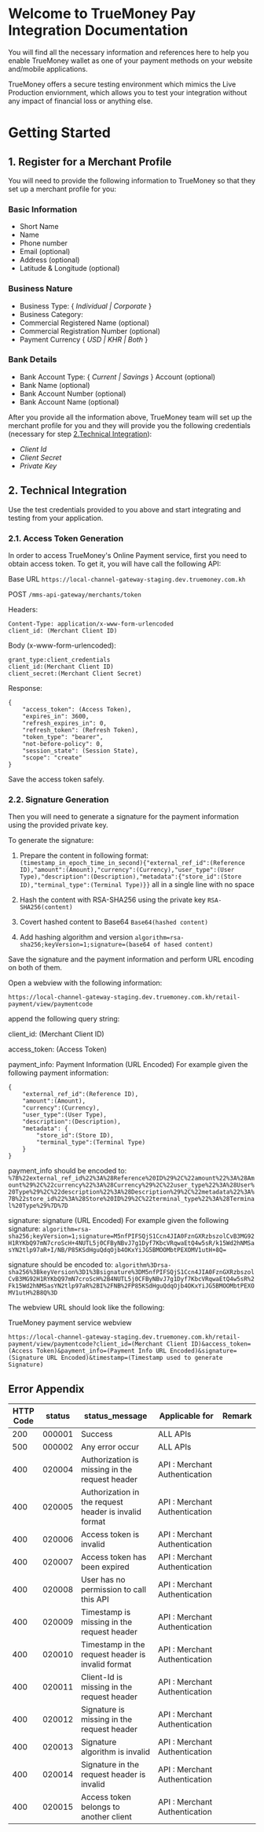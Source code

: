 # Welcome to TrueMoney Pay Integration Documentation

You will find all the necessary information and references here to help you enable TrueMoney wallet as one of your payment methods on your website and/mobile applications.

TrueMoney offers a secure testing environment which mimics the Live Production enviornment, which allows you to test your integration without any impact of financial loss or anything else.

# Getting Started

## 1. Register for a Merchant Profile
You will need to provide the following information to TrueMoney so that they set up a merchant profile for you:

### Basic Information
- Short Name
- Name
- Phone number
- Email (optional)
- Address (optional)
- Latitude & Longitude (optional)

### Business Nature
- Business Type: { _Individual | Corporate_ }
- Business Category:
- Commercial Registered Name (optional)
- Commercial Registration Number (optional)
- Payment Currency { _USD | KHR | Both_ }

### Bank Details
- Bank Account Type: { _Current | Savings_ } Account (optional)
- Bank Name (optional)
- Bank Account Number (optional)
- Bank Account Name (optional)

After you provide all the information above, TrueMoney team will set up the merchant profile for you and they will provide you the following credentials (necessary for step [2.Technical Integration](https://github.com/TrueMoney-KH-IT-DEV/tmn-online-payment-integration-documentation/edit/main/README.md#2-technical-integration)):

- _Client Id_
- _Client Secret_
- _Private Key_


## 2. Technical Integration
Use the test credentials provided to you above and start integrating and testing from your application.

### 2.1. Access Token Generation

In order to access TrueMoney's Online Payment service, first you need to obtain access token. To get it, you will have call the following API:

Base URL `https://local-channel-gateway-staging.dev.truemoney.com.kh`

POST `/mms-api-gateway/merchants/token`

Headers:

```
Content-Type: application/x-www-form-urlencoded
client_id: (Merchant Client ID)
```

Body (x-www-form-urlencoded):

```
grant_type:client_credentials
client_id:(Merchant Client ID)
client_secret:(Merchant Client Secret)
```
Response:

```
{
    "access_token": (Access Token),
    "expires_in": 3600,
    "refresh_expires_in": 0,
    "refresh_token": (Refresh Token),
    "token_type": "bearer",
    "not-before-policy": 0,
    "session_state": (Session State),
    "scope": "create"
}
```
Save the access token safely.

### 2.2. Signature Generation

Then you will need to generate a signature for the payment information using the provided private key.

To generate the signature:

 1. Prepare the content in following format: 	
	 ```(timestamp_in_epoch_time_in_second){"external_ref_id":(Reference ID),"amount":(Amount),"currency":(Currency),"user_type":(User Type),"description":(Description),"metadata":{"store_id":(Store ID),"terminal_type":(Terminal Type)}}``` all in a single line with no space
	 
 2. Hash the content with RSA-SHA256 using the private key
	 ```RSA-SHA256(content)```
	 
 3. Covert hashed content to Base64
	 ```Base64(hashed content)```
	 
 4. Add hashing algorithm and version
	 ```algorithm=rsa-sha256;keyVersion=1;signature=(base64 of hased content)```

Save the signature and the payment information and perform URL encoding on both of them.

Open a webview with the following information:

```https://local-channel-gateway-staging.dev.truemoney.com.kh/retail-payment/view/paymentcode```

append the following query string:

client_id: (Merchant Client ID)

access_token: (Access Token)

payment_info: Payment Information (URL Encoded)
For example given the following payment information:
```
{
	"external_ref_id":(Reference ID),
	"amount":(Amount),
	"currency":(Currency),
	"user_type":(User Type),
	"description":(Description),
	"metadata": {
		"store_id":(Store ID),
		"terminal_type":(Terminal Type)
	}
}
```
payment_info should be encoded to:
```%7B%22external_ref_id%22%3A%28Reference%20ID%29%2C%22amount%22%3A%28Amount%29%2C%22currency%22%3A%28Currency%29%2C%22user_type%22%3A%28User%20Type%29%2C%22description%22%3A%28Description%29%2C%22metadata%22%3A%7B%22store_id%22%3A%28Store%20ID%29%2C%22terminal_type%22%3A%28Terminal%20Type%29%7D%7D```

signature:  signature (URL Encoded)
For example given the following signature:
```algorithm=rsa-sha256;keyVersion=1;signature=M5nfPIFSQjS1Ccn4JIA0FznGXRzbszolCvB3MG92H1RYKbQ97mN7croScH+4NUTL5j0CFByNBvJ7g1Dyf7KbcVRqwaEtQ4w5sR/k15Wd2hNMSasYN2tlp97aR+I/NB/P85KSdHguQdqOjb4OKxYiJG5BMOOMbtPEXOMV1utH+8Q=```

signature should be encoded to:
```algorithm%3Drsa-sha256%3BkeyVersion%3D1%3Bsignature%3DM5nfPIFSQjS1Ccn4JIA0FznGXRzbszolCvB3MG92H1RYKbQ97mN7croScH%2B4NUTL5j0CFByNBvJ7g1Dyf7KbcVRqwaEtQ4w5sR%2Fk15Wd2hNMSasYN2tlp97aR%2BI%2FNB%2FP85KSdHguQdqOjb4OKxYiJG5BMOOMbtPEXOMV1utH%2B8Q%3D```


The webview URL should look like the following:

TrueMoney payment service webview

```
https://local-channel-gateway-staging.dev.truemoney.com.kh/retail-payment/view/paymentcode?client_id=(Merchant Client ID)&access_token=(Access Token)&payment_info=(Payment Info URL Encoded)&signature=(Signature URL Encoded)&timestamp=(Timestamp used to generate Signature)
```

## Error Appendix

| **HTTP Code** | **status** | **status_message** |  **Applicable for** | **Remark** |
|--|--|--|--|--|
| 200| 000001  | Success | ALL APIs |  |
| 500| 000002  | Any error occur | ALL APIs |  |
| 400| 020004 | Authorization is missing in the request header | API : Merchant Authentication | |
| 400| 020005 | Authorization in the request header is invalid format | API : Merchant Authentication | |
| 400| 020006 | Access token is invalid | API : Merchant Authentication | | 
| 400| 020007 | Access token has been expired | API : Merchant Authentication | | 
| 400| 020008 | User has no permission to call this API | API : Merchant Authentication | |
| 400| 020009 | Timestamp is missing in the request header | API : Merchant Authentication | |
| 400| 020010 | Timestamp in the request header is invalid format | API : Merchant Authentication | |
| 400| 020011 | Client-Id is missing in the request header | API : Merchant Authentication | |
| 400| 020012 | Signature is missing in the request header | API : Merchant Authentication | |
| 400| 020013 | Signature algorithm is invalid | API : Merchant Authentication | |
| 400| 020014 | Signature in the request header is invalid | API : Merchant Authentication | |
| 400| 020015 | Access token belongs to another client | API : Merchant Authentication | |
